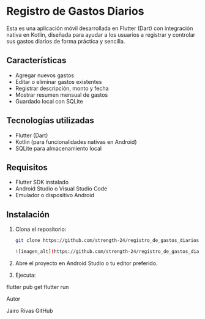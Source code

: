 # Registro de Gastos Diarios

Esta es una aplicación móvil desarrollada en Flutter (Dart) con integración nativa en Kotlin, diseñada para ayudar a los usuarios a registrar y controlar sus gastos diarios de forma práctica y sencilla.

## Características

- Agregar nuevos gastos
- Editar o eliminar gastos existentes
- Registrar descripción, monto y fecha
- Mostrar resumen mensual de gastos
- Guardado local con SQLite

## Tecnologías utilizadas

- Flutter (Dart)
- Kotlin (para funcionalidades nativas en Android)
- SQLite para almacenamiento local

## Requisitos

- Flutter SDK instalado
- Android Studio o Visual Studio Code
- Emulador o dispositivo Android

## Instalación

1. Clona el repositorio:
   ```bash
   git clone https://github.com/strength-24/registro_de_gastos_diarios-Dart-Kotlin.git

   ![imagen_alt](https://github.com/strength-24/registro_de_gastos_diarios-Dart-Kotlin/blob/18c76367858e38c200f10dde209573889e7c6df8/lib/IMG-20250517-WA0035.jpg)
2. Abre el proyecto en Android Studio o tu editor preferido.


3. Ejecuta:

flutter pub get
flutter run

Autor

Jairo Rivas
GitHub

